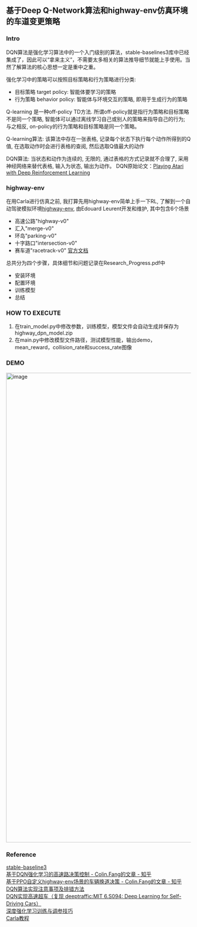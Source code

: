 ## 基于Deep Q-Network算法和highway-env仿真环境的车道变更策略

### Intro
DQN算法是强化学习算法中的一个入门级别的算法，stable-baselines3库中已经集成了，因此可以“拿来主义”，不需要太多相关的算法推导细节就能上手使用。当然了解算法的核心思想一定是重中之重。

强化学习中的策略可以按照目标策略和行为策略进行分类:
- 目标策略 target policy: 智能体要学习的策略
- 行为策略 behavior policy: 智能体与环境交互的策略, 即用于生成行为的策略

Q-learning 是一种off-policy TD方法. 所谓off-policy就是指行为策略和目标策略不是同一个策略, 智能体可以通过离线学习自己或别人的策略来指导自己的行为; 与之相反, on-policy的行为策略和目标策略是同一个策略。

Q-learning算法: 该算法中存在一张表格, 记录每个状态下执行每个动作所得到的Q值, 在选取动作时会进行表格的查阅, 然后选取Q值最大的动作

DQN算法: 当状态和动作为连续的, 无限的, 通过表格的方式记录就不合理了, 采用神经网络来替代表格, 输入为状态, 输出为动作。 DQN原始论文：[Playing Atari with Deep Reinforcement Learning](https://arxiv.org/pdf/1312.5602.pdf)

### highway-env
在用Carla进行仿真之前, 我打算先用highway-env简单上手一下RL, 了解到一个自动驾驶模拟环境[highway-env](https://github.com/Farama-Foundation/HighwayEnv), 由Edouard Leurent开发和维护, 其中包含6个场景
- 高速公路"highway-v0"
- 汇入"merge-v0"
- 环岛"parking-v0"
- 十字路口"intersection-v0"
- 赛车道"racetrack-v0"
[官方文档](https://highway-env.farama.org/)

总共分为四个步骤，具体细节和问题记录在Research_Progress.pdf中
- 安装环境
- 配置环境
- 训练模型
- 总结
### HOW TO EXECUTE
1. 在train_model.py中修改参数，训练模型，模型文件会自动生成并保存为highway_dpn_model.zip
2. 在main.py中修改模型文件路径，测试模型性能，输出demo，mean_reward，collision_rate和success_rate图像

### DEMO
<img width="1280" alt="image" src="https://github.com/Yifu-Tian/Motion-Planning/assets/102942951/2d3b5f51-e9bb-4951-9d2a-ff110c458fff">


### Reference
[stable-baseline3](https://stable-baselines3.readthedocs.io/en/master/modules/dqn.html)  
[基于DQN强化学习的高速路决策控制 - Colin.Fang的文章 - 知乎](
https://zhuanlan.zhihu.com/p/591065890)  
[基于PPO自定义highway-env场景的车辆换道决策 - Colin.Fang的文章 - 知乎
](https://zhuanlan.zhihu.com/p/616670173)  
[DQN算法实现注意事项及排错方法
](https://zhuanlan.zhihu.com/p/169456820)  
[DQN实现高速超车（复现 deeptraffic:MIT 6.S094: Deep Learning for Self-Driving Cars）](https://blog.csdn.net/drilistbox/article/details/80161234?utm_medium=distribute.pc_relevant.none-task-blog-2~default~baidujs_baidulandingword~default-12-80161234-blog-121444571.235^v40^pc_relevant_anti_vip_base&spm=1001.2101.3001.4242.7&utm_relevant_index=15)  
[深度强化学习训练与调参技巧](https://zhuanlan.zhihu.com/p/482656367)  
[Carla教程](https://www.zhihu.com/column/c_1324712096148516864)  
